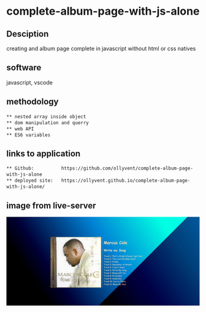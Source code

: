 # complete-album-page-with-js-alone

## Desciption

creating and album page complete in javascript without html or css natives

## software

javascript, vscode


## methodology

    ** nested array inside object
    ** dom manipulation and querry
    ** web API
    ** ES6 variables

## links to application

    ** Github:          https://github.com/ollyvent/complete-album-page-with-js-alone
    ** deployed site:   https://ollyvent.github.io/complete-album-page-with-js-alone/

## image from live-server        
![Alt text](liveserver_preview-1.png)